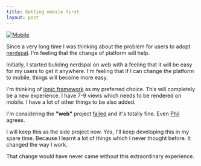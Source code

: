 ```yaml
---
title: Getting mobile first
layout: post
---
```


[![Mobile](http://cdn.meme.am/instances/55313941.jpg)](http://memegenerator.net/instance/55313941)



Since a very long time I was thinking about the problem for users to adopt [nerdspal](http://nerdspal.com). I'm feeling that the change of platform will help.

Initially, I started buliding nerdspal on web with a feeling that it will be easy for my users to get it anywhere. I'm feeling that if I can change the platform to mobile, things will become more easy.

I'm thinking of [ionic framework](http://ionicframework.com/) as my preferred choice. This will completely be a new experience. I have 7-9 views which needs to be rendered on mobile. I have a lot of other things to be also added.

I'm considering the **"web"** project [failed](http://blogx.nerdspal.com/bye-bye-beta/) and it's totally fine. Even [Phil](http://www.wired.co.uk/news/archive/2013-10/30/evernote-on-failure) agrees.

I will keep this as the side project now. Yes, I'll keep developing this in my spare time. Because I learnt a lot of things which I never thought before. It changed the way I work.

That change would have never came without this extraordinary experience.
